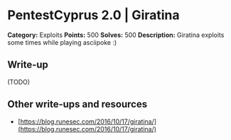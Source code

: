 # PentestCyprus 2.0 | Giratina

**Category:** Exploits
**Points:** 500
**Solves:** 500
**Description:** 
Giratina exploits some times while playing asciipoke :)

## Write-up

(TODO)

## Other write-ups and resources

* [https://blog.runesec.com/2016/10/17/giratina/](https://blog.runesec.com/2016/10/17/giratina/)


